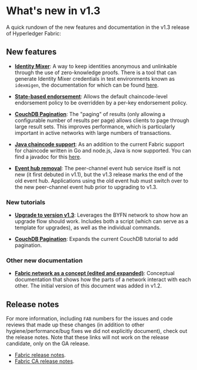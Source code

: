 # What's new in v1.3

A quick rundown of the new features and documentation in the v1.3 release of
Hyperledger Fabric:

## New features

* **[Identity Mixer](https://hyperledger-fabric.readthedocs.io/en/release-1.3/idemix.html)**:
  A way to keep identities anonymous and unlinkable through the use of zero-knowledge
  proofs. There is a tool that can generate Identity Mixer credentials in test
  environments known as `idexmigen`, the documentation for which can be found [here](https://hyperledger-fabric.readthedocs.io/en/release-1.3/idemixgen.html).

* **[State-based endorsement](https://hyperledger-fabric.readthedocs.io/en/release-1.3/endorsement-policies.html)**:
  Allows the default chaincode-level endorsement policy to be overridden by a
  per-key endorsement policy.

* **[CouchDB Pagination](https://hyperledger-fabric.readthedocs.io/en/release-1.3/couchdb_as_state_database.html#couchdb-pagination)**:
  The "paging" of results (only allowing a configurable number of results per
  page) allows clients to page through large result sets. This improves
  performance, which is particularly important in active networks with large
  numbers of transactions.

* **[Java chaincode support](https://hyperledger-fabric.readthedocs.io/en/release-1.3/chaincode4ade.html)**:
  As an addition to the current Fabric support for chaincode written in Go and
  node.js, Java is now supported. You can find a javadoc for this [here](https://fabric-chaincode-java.github.io/).

* **[Event hub removal](https://hyperledger-fabric.readthedocs.io/en/release-1.3/peer_event_services.html)**:
  The peer-channel event hub service itself is not new (it first debuted in v1.1),
  but the v1.3 release marks the end of the old event hub. Applications using
  the old event hub must switch over to the new peer-channel event hub prior to
  upgrading to v1.3.

### New tutorials

* **[Upgrade to version v1.3](https://hyperledger-fabric.readthedocs.io/en/release-1.3/upgrade_to_newest_version.html)**:
  Leverages the BYFN network to show how an upgrade flow should work. Includes
  both a script (which can serve as a template for upgrades), as well as the
  individual commands.

* **[CouchDB Pagination](https://hyperledger-fabric.readthedocs.io/en/release-1.3/couchdb_tutorial.html#cdb-pagination)**:
  Expands the current CouchDB tutorial to add pagination.

### Other new documentation

* **[Fabric network as a concept (edited and expanded)](https://hyperledger-fabric.readthedocs.io/en/release-1.3/network/network.html)**:
  Conceptual documentation that shows how the parts of a network interact with
  each other. The initial version of this document was added in v1.2.

## Release notes

For more information, including `FAB` numbers for the issues and code reviews
that made up these changes (in addition to other hygiene/performance/bug fixes
we did not explicitly document), check out the release notes. Note that these
links will not work on the release candidate, only on the GA release.

* [Fabric release notes](https://github.com/hyperledger/fabric/releases/tag/v1.3.0).
* [Fabric CA release notes](https://github.com/hyperledger/fabric-ca/releases/tag/v1.3.0).

<!--- Licensed under Creative Commons Attribution 4.0 International License
https://creativecommons.org/licenses/by/4.0/ -->
